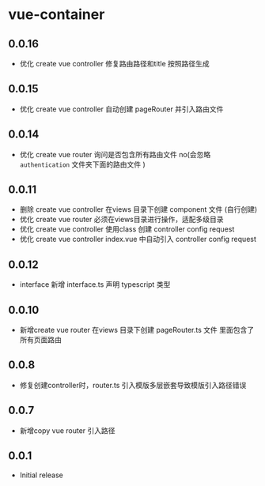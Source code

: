# vue-container 

## 0.0.16
- 优化 create vue controller 修复路由路径和title 按照路径生成

## 0.0.15
- 优化 create vue controller 自动创建 pageRouter 并引入路由文件

## 0.0.14
- 优化 create vue router 询问是否包含所有路由文件 no(会忽略 `authentication` 文件夹下面的路由文件 )

## 0.0.11
- 删除 create vue controller 在views 目录下创建 component 文件 (自行创建)
- 优化 create vue router 必须在views目录进行操作，适配多级目录
- 优化 create vue controller 使用class 创建 controller config request
- 优化 create vue controller index.vue 中自动引入 controller config request

## 0.0.12
- interface 新增 interface.ts 声明 typescript 类型

## 0.0.10
- 新增create vue router 在views 目录下创建 pageRouter.ts 文件 里面包含了所有页面路由

## 0.0.8
- 修复创建controller时，router.ts 引入模版多层嵌套导致模版引入路径错误

## 0.0.7
- 新增copy vue router 引入路径

## 0.0.1
- Initial release